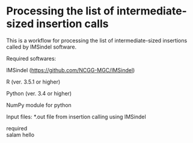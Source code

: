 # Processing the list of intermediate-sized insertion calls
This is a workflow for processing the list of intermediate-sized insertions called by IMSindel software.

Required softwares:

IMSindel (https://github.com/NCGG-MGC/IMSindel)

R (ver. 3.5.1 or higher)

Python (ver. 3.4 or higher)

NumPy module for python

Input files:
*.out file from insertion calling using IMSindel

required  
salam 
hello 
